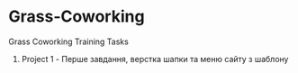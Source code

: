 # Grass-Coworking
Grass Coworking Training Tasks

1. Project 1 - Перше завдання, верстка шапки та меню сайту з шаблону
